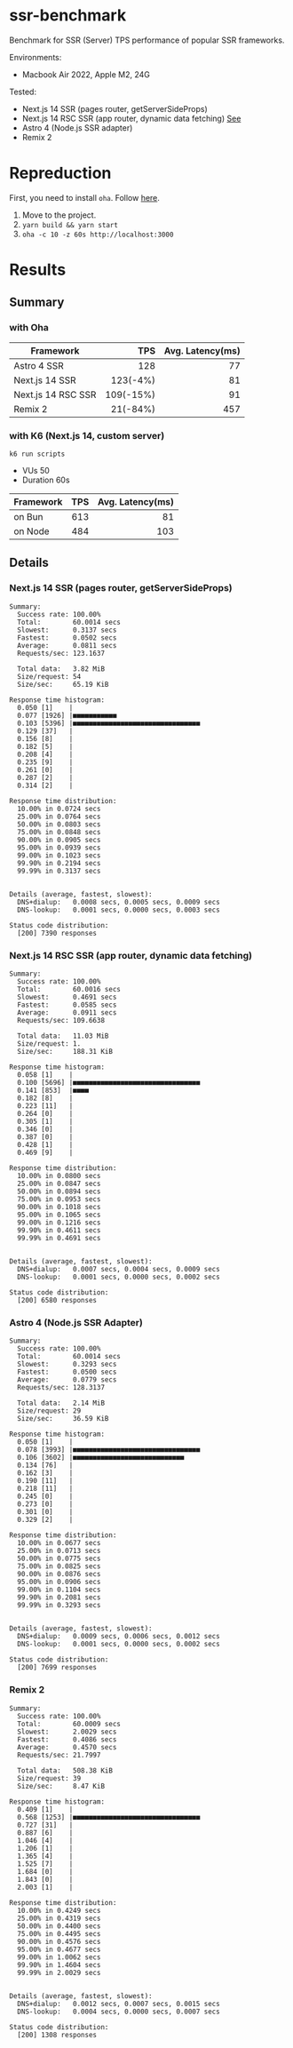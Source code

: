 # ssr-benchmark

Benchmark for SSR (Server) TPS performance of popular SSR frameworks.

Environments:

- Macbook Air 2022, Apple M2, 24G

Tested:

- Next.js 14 SSR (pages router, getServerSideProps)
- Next.js 14 RSC SSR (app router, dynamic data fetching) [See](https://nextjs.org/docs/app/building-your-application/rendering/server-components#dynamic-rendering)
- Astro 4 (Node.js SSR adapter)
- Remix 2

# Repreduction

First, you need to install `oha`. Follow [here](https://github.com/hatoo/oha#installation).

1. Move to the project.
2. `yarn build && yarn start`
3. `oha -c 10 -z 60s http://localhost:3000`

# Results

## Summary

### with Oha

| Framework          |       TPS | Avg. Latency(ms) |
| ------------------ | --------: | ---------------: |
| Astro 4 SSR        |       128 |               77 |
| Next.js 14 SSR     |  123(-4%) |               81 |
| Next.js 14 RSC SSR | 109(-15%) |               91 |
| Remix 2            |  21(-84%) |              457 |

### with K6 (Next.js 14, custom server)

`k6 run scripts`

- VUs 50
- Duration 60s

| Framework | TPS | Avg. Latency(ms) |
| --------- | --: | ---------------: |
| on Bun    | 613 |               81 |
| on Node   | 484 |              103 |

## Details

### Next.js 14 SSR (pages router, getServerSideProps)

```
Summary:
  Success rate: 100.00%
  Total:        60.0014 secs
  Slowest:      0.3137 secs
  Fastest:      0.0502 secs
  Average:      0.0811 secs
  Requests/sec: 123.1637

  Total data:   3.82 MiB
  Size/request: 54
  Size/sec:     65.19 KiB

Response time histogram:
  0.050 [1]    |
  0.077 [1926] |■■■■■■■■■■■
  0.103 [5396] |■■■■■■■■■■■■■■■■■■■■■■■■■■■■■■■■
  0.129 [37]   |
  0.156 [8]    |
  0.182 [5]    |
  0.208 [4]    |
  0.235 [9]    |
  0.261 [0]    |
  0.287 [2]    |
  0.314 [2]    |

Response time distribution:
  10.00% in 0.0724 secs
  25.00% in 0.0764 secs
  50.00% in 0.0803 secs
  75.00% in 0.0848 secs
  90.00% in 0.0905 secs
  95.00% in 0.0939 secs
  99.00% in 0.1023 secs
  99.90% in 0.2194 secs
  99.99% in 0.3137 secs


Details (average, fastest, slowest):
  DNS+dialup:   0.0008 secs, 0.0005 secs, 0.0009 secs
  DNS-lookup:   0.0001 secs, 0.0000 secs, 0.0003 secs

Status code distribution:
  [200] 7390 responses
```

### Next.js 14 RSC SSR (app router, dynamic data fetching)

```
Summary:
  Success rate: 100.00%
  Total:        60.0016 secs
  Slowest:      0.4691 secs
  Fastest:      0.0585 secs
  Average:      0.0911 secs
  Requests/sec: 109.6638

  Total data:   11.03 MiB
  Size/request: 1.
  Size/sec:     188.31 KiB

Response time histogram:
  0.058 [1]    |
  0.100 [5696] |■■■■■■■■■■■■■■■■■■■■■■■■■■■■■■■■
  0.141 [853]  |■■■■
  0.182 [8]    |
  0.223 [11]   |
  0.264 [0]    |
  0.305 [1]    |
  0.346 [0]    |
  0.387 [0]    |
  0.428 [1]    |
  0.469 [9]    |

Response time distribution:
  10.00% in 0.0800 secs
  25.00% in 0.0847 secs
  50.00% in 0.0894 secs
  75.00% in 0.0953 secs
  90.00% in 0.1018 secs
  95.00% in 0.1065 secs
  99.00% in 0.1216 secs
  99.90% in 0.4611 secs
  99.99% in 0.4691 secs


Details (average, fastest, slowest):
  DNS+dialup:   0.0007 secs, 0.0004 secs, 0.0009 secs
  DNS-lookup:   0.0001 secs, 0.0000 secs, 0.0002 secs

Status code distribution:
  [200] 6580 responses
```

### Astro 4 (Node.js SSR Adapter)

```
Summary:
  Success rate: 100.00%
  Total:        60.0014 secs
  Slowest:      0.3293 secs
  Fastest:      0.0500 secs
  Average:      0.0779 secs
  Requests/sec: 128.3137

  Total data:   2.14 MiB
  Size/request: 29
  Size/sec:     36.59 KiB

Response time histogram:
  0.050 [1]    |
  0.078 [3993] |■■■■■■■■■■■■■■■■■■■■■■■■■■■■■■■■
  0.106 [3602] |■■■■■■■■■■■■■■■■■■■■■■■■■■■■
  0.134 [76]   |
  0.162 [3]    |
  0.190 [11]   |
  0.218 [11]   |
  0.245 [0]    |
  0.273 [0]    |
  0.301 [0]    |
  0.329 [2]    |

Response time distribution:
  10.00% in 0.0677 secs
  25.00% in 0.0713 secs
  50.00% in 0.0775 secs
  75.00% in 0.0825 secs
  90.00% in 0.0876 secs
  95.00% in 0.0906 secs
  99.00% in 0.1104 secs
  99.90% in 0.2081 secs
  99.99% in 0.3293 secs


Details (average, fastest, slowest):
  DNS+dialup:   0.0009 secs, 0.0006 secs, 0.0012 secs
  DNS-lookup:   0.0001 secs, 0.0000 secs, 0.0002 secs

Status code distribution:
  [200] 7699 responses
```

### Remix 2

```
Summary:
  Success rate: 100.00%
  Total:        60.0009 secs
  Slowest:      2.0029 secs
  Fastest:      0.4086 secs
  Average:      0.4570 secs
  Requests/sec: 21.7997

  Total data:   508.38 KiB
  Size/request: 39
  Size/sec:     8.47 KiB

Response time histogram:
  0.409 [1]    |
  0.568 [1253] |■■■■■■■■■■■■■■■■■■■■■■■■■■■■■■■■
  0.727 [31]   |
  0.887 [6]    |
  1.046 [4]    |
  1.206 [1]    |
  1.365 [4]    |
  1.525 [7]    |
  1.684 [0]    |
  1.843 [0]    |
  2.003 [1]    |

Response time distribution:
  10.00% in 0.4249 secs
  25.00% in 0.4319 secs
  50.00% in 0.4400 secs
  75.00% in 0.4495 secs
  90.00% in 0.4576 secs
  95.00% in 0.4677 secs
  99.00% in 1.0062 secs
  99.90% in 1.4604 secs
  99.99% in 2.0029 secs


Details (average, fastest, slowest):
  DNS+dialup:   0.0012 secs, 0.0007 secs, 0.0015 secs
  DNS-lookup:   0.0004 secs, 0.0000 secs, 0.0007 secs

Status code distribution:
  [200] 1308 responses
```
